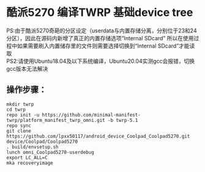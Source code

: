# 酷派5270 编译TWRP 基础device tree

PS:由于酷派5270奇葩的分区设定（userdata与内置存储分离，分别位于23和24分区），因此在源码内新增了真正的内置存储选项“Internal SDcard”
所以在使用过程中如果需要刷入内置储存里的文件则需要选择切换到“Internal SDcard”才能读取  
PS2:请使用Ubuntu18.04及以下系统编译，Ubuntu20.04实测gcc会报错，切换gcc版本无法解决

## 操作步骤： 

```
mkdir twrp
cd twrp  
repo init -u https://github.com/minimal-manifest-twrp/platform_manifest_twrp_omni.git -b twrp-5.1 
repo sync 
git clone https://github.com/lpxx50117/android_device_Coolpad_Coolpad5270.git device/Coolpad/Coolpad5270 
. build/envsetup.sh 
lunch omni_Coolpad5270-userdebug 
export LC_ALL=C 
mka recoveryimage
```
